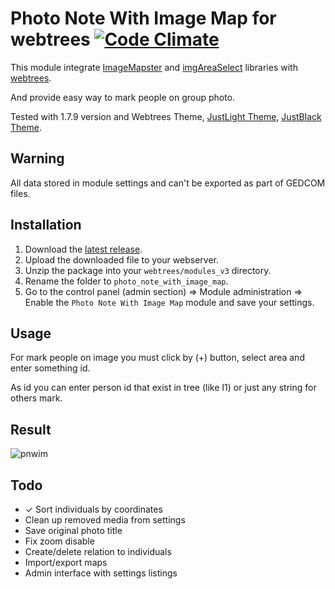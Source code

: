 # Photo Note With Image Map for webtrees [![Code Climate](https://lima.codeclimate.com/github/UksusoFF/photo_note_with_image_map/badges/gpa.svg)](https://lima.codeclimate.com/github/UksusoFF/photo_note_with_image_map)

This module integrate [ImageMapster](http://www.outsharked.com/imagemapster/) and [imgAreaSelect](http://odyniec.net/projects/imgareaselect/) libraries with [webtrees](https://www.webtrees.net/).

And provide easy way to mark people on group photo.

Tested with 1.7.9 version and Webtrees Theme, [JustLight Theme](http://www.justcarmen.nl/themes/justlight-theme/), [JustBlack Theme](https://github.com/JustCarmen/justblack).

## Warning

All data stored in module settings and can't be exported as part of GEDCOM files.

## Installation
1. Download the [latest release](https://github.com/UksusoFF/photo_note_with_image_map/releases/latest).
2. Upload the downloaded file to your webserver.
3. Unzip the package into your `webtrees/modules_v3` directory.
4. Rename the folder to `photo_note_with_image_map`.
5. Go to the control panel (admin section) => Module administration => Enable the `Photo Note With Image Map` module and save your settings.

## Usage

For mark people on image you must click by (+) button, select area and enter something id.

As id you can enter person id that exist in tree (like I1) or just any string for others mark.

## Result

![pnwim](https://cloud.githubusercontent.com/assets/1931442/23299146/d33eb9d0-fa99-11e6-96f1-d07c89fc6f0f.png)

## Todo
* &#10003; Sort individuals by coordinates
* Clean up removed media from settings
* Save original photo title
* Fix zoom disable
* Create/delete relation to individuals
* Import/export maps
* Admin interface with settings listings
